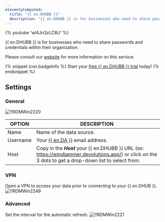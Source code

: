 ```yaml
---
eleventyComputed:
  title: "{{ en.DHUBB }}"
  description: "{{ en.DHUBB }} is for businesses who need to share passwords and credentials within their organization."
---
```

{% youtube 'wI4Jn3zLC8U' %}

{{ en.DHUBB }} is for businesses who need to share passwords and credentials within their organization.

Please consult our [website](https://devolutions.net/password-hub/) for more information on this service.

{% snippet icon.badgeInfo %}
Start your [free {{ en.DHUBB }} trial](https://devolutions.net/password-hub/business/sign-up) today!
{% endsnippet %}

## Settings

### General

![!!RDMWin2220](https://cdnweb.devolutions.net/docs/docs_en_rdm_windows_RDMWin2220.png)

| OPTION   | DESCRIPTION                                                        |
|----------|--------------------------------------------------------------------|
| Name     | Name of the data source.                                           |
| Username | Your [{{ en.DA }}](https://portal.devolutions.com/) email address. |
| Host     | Copy in the ***Host*** your {{ en.DHUBB }} URL (ex: https://windjammer.devolutions.app/) or click on the 3 dots to get a drop-down list to select from. |

### VPN

Open a VPN to access your data prior to connecting to your {{ en.DHUB }}.
![!!RDMWin2249](https://cdnweb.devolutions.net/docs/docs_en_rdm_windows_RDMWin2249.png)

### Advanced

Set the interval for the automatic refresh.
![!!RDMWin2221](https://cdnweb.devolutions.net/docs/docs_en_rdm_windows_RDMWin2221.png)
